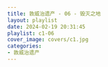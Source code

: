 ```yaml
---
title: 敦威治遗产 - 06 - 毁灭之地
layout: playlist
date: 2024-02-19 20:31:45
playlist: c1-06
cover_image: covers/c1.jpg
categories:
- 敦威治遗产
---
```

